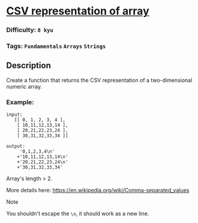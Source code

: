 # [CSV representation of array](https://www.codewars.com/kata/5a34af40e1ce0eb1f5000036)

### Difficulty: `8 kyu`

### Tags: `Fundamentals` `Arrays` `Strings`

## Description

Create a function that returns the CSV representation of a two-dimensional numeric array.

### Example:

```
input:
   [[ 0, 1, 2, 3, 4 ],
    [ 10,11,12,13,14 ],
    [ 20,21,22,23,24 ],
    [ 30,31,32,33,34 ]] 
    
output:
     '0,1,2,3,4\n'
    +'10,11,12,13,14\n'
    +'20,21,22,23,24\n'
    +'30,31,32,33,34'
```

Array's length > 2.

More details here: https://en.wikipedia.org/wiki/Comma-separated_values

> [!NOTE] 
> You shouldn't escape the `\n`, it should work as a new line.


